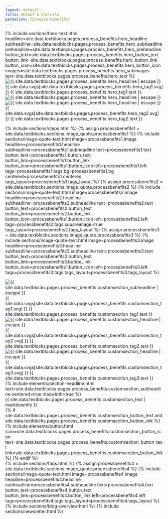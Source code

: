 ```yaml
---
layout: default
title: Ablauf & Vorteile
permalink: /process-benefits/
---
```



<div class="px-4 pt-32 lg:pt-44 pb-24">
  <div class="flex flex-col lg:flex-row items-center gap-8 max-w-7xl mx-auto h-full">
        <!-- Text Content -->
        {% include sections/hero-text.html 
          headline=site.data.textblocks.pages.process_benefits.hero_headline
          subheadline=site.data.textblocks.pages.process_benefits.hero_subheadline
          preheadline=site.data.textblocks.pages.process_benefits.hero_preheadline
          button_text=site.data.textblocks.pages.process_benefits.hero_button_text
          button_link=site.data.textblocks.pages.process_benefits.hero_button_link
          button_icon=site.data.textblocks.pages.process_benefits.hero_button_icon
          images=site.data.textblocks.pages.process_benefits.hero_subimages
          text=site.data.textblocks.pages.process_benefits.hero_text
          %}
        <!-- Image -->
        <div class="w-full md:w-1/2 flex justify-end relative items-center">
          <div class="flex-1 relative">
            <img src="{{ site.data.textblocks.pages.process_benefits.hero_image1 | relative_url }}" alt="{{ site.data.textblocks.pages.process_benefits.hero_headline | escape }}"
                class="max-h-128 object-contain w-full opacity-0 animate-fadein-400">
            <span
                    class="flex items-center px-4 py-2 rounded-full text-sm md:text-xl w-fit border-12 border-white {{ site.data.textblocks.pages.process_benefits.hero_tag1.color }} absolute -bottom-8 -right-1 opacity-0 animate-fadedown-800">
                        <span class="w-5 h-5 mr-2 inline-block align-middle {{ site.data.textblocks.pages.process_benefits.hero_tag1.svg_color }}">
                            {{ site.data.svgs[site.data.textblocks.pages.process_benefits.hero_tag1.svg] }}
                        </span>
                    <span>{{ site.data.textblocks.pages.process_benefits.hero_tag1.text }}</span>
                </span>
          </div>
          <div class="flex-1 relative">
            <img src="{{ site.data.textblocks.pages.process_benefits.hero_image2 | relative_url }}" alt="{{ site.data.textblocks.pages.process_benefits.hero_headline | escape }}"
              class="max-h-128 object-contain w-full  opacity-0 animate-fadein-500 pl-4 pb-5">
            <img src="{{ site.data.textblocks.pages.process_benefits.hero_image3 | relative_url }}" alt="{{ site.data.textblocks.pages.process_benefits.hero_headline | escape }}"
              class="max-h-128 object-contain w-full opacity-0 animate-fadein-600 pl-4">
              <span
                    class="flex items-center px-4 py-2 rounded-full text-sm md:text-xl w-fit border-12 border-white {{ site.data.textblocks.pages.process_benefits.hero_tag2.color }} absolute -bottom-8 -left-4 opacity-0 animate-fadein-800">
                        <span class="w-5 h-5 mr-2 inline-block align-middle {{ site.data.textblocks.pages.process_benefits.hero_tag2.svg_color }}">
                            {{ site.data.svgs[site.data.textblocks.pages.process_benefits.hero_tag2.svg] }}
                        </span>
                    <span>{{ site.data.textblocks.pages.process_benefits.hero_tag2.text }}</span>
                </span>
          </div>
        </div>
    </div>
  </div>

  {% include sections/steps.html %}
  {% assign processbenefits1 = site.data.textblocks.sections.image_quote.processbenefits1 %}
  {% include sections/image-quote-text.html
    image=processbenefits1.image
    headline=processbenefits1.headline
    subheadline=processbenefits1.subheadline
    text=processbenefits1.text
    button_text=processbenefits1.button_text
    button_link=processbenefits1.button_link
    button_icon=processbenefits1.button_icon
    left=processbenefits1.left
    tags=processbenefits1.tags
    bg=processbenefits1.bg
    centered=processbenefits1.centered
    tags_layout=processbenefits1.tags_layout
  %}
  {% assign processbenefits2 = site.data.textblocks.sections.image_quote.processbenefits2 %}
  {% include sections/image-quote-text.html
    image=processbenefits2.image
    headline=processbenefits2.headline
    subheadline=processbenefits2.subheadline
    text=processbenefits2.text
    button_text=processbenefits2.button_text
    button_link=processbenefits2.button_link
    button_icon=processbenefits1.button_icon
    left=processbenefits2.left
    tags=processbenefits2.tags
    squareimage=true
    tags_layout=processbenefits2.tags_layout
  %}
  {% assign processbenefits3 = site.data.textblocks.sections.image_quote.processbenefits3 %}
  {% include sections/image-quote-text.html
    image=processbenefits3.image
    headline=processbenefits3.headline
    subheadline=processbenefits3.subheadline
    text=processbenefits3.text
    button_text=processbenefits3.button_text
    button_link=processbenefits3.button_link
    button_icon=processbenefits1.button_icon
    left=processbenefits3.left
    tags=processbenefits3.tags
    tags_layout=processbenefits3.tags_layout
  %}
  <div class="px-4 min-h-screen h-full flex items-center pt-0 lg:pt-8 mb-12 lg:mb-0">
  <div class="flex flex-col-reverse lg:flex-row items-center gap-8 max-w-7xl mx-auto h-full w-full">
        <!-- Image -->
        <div class="w-full lg:w-1/2 flex justify-center relative items-center mb-12 lg:mb-0">
          <div class="relative flex-1 ">
            <img src="{{ site.data.textblocks.pages.process_benefits.customsection_image1 | relative_url }}" alt="{{ site.data.textblocks.pages.process_benefits.customsection_subheadline | escape }}"
                class="max-h-128 object-contain w-full">
                <div class="flex items-center text-sm md:text-xl w-fit absolute -bottom-8 left-1/2 -translate-x-1/2">
                      <span class="px-4 py-2 rounded-full border-12 border-white whitespace-nowrap {{ site.data.textblocks.pages.process_benefits.customsection_tag1.color }}
                          is-animated">
                          <span class="w-5 h-5 mr-2 inline-block align-middle {{ site.data.textblocks.pages.process_benefits.customsection_tag1.svg_color }}">
                              {{ site.data.svgs[site.data.textblocks.pages.process_benefits.customsection_tag1.svg] }}
                          </span>
                      <span>{{ site.data.textblocks.pages.process_benefits.customsection_tag1.text }}</span>
                  </span>
                </div>
          </div>
          <div class="flex-1 relative">
            <img src="{{ site.data.textblocks.pages.process_benefits.customsection_image2 | relative_url }}" alt="{{ site.data.textblocks.pages.process_benefits.customsection_headline | escape }}"
              class="max-h-128 object-contain w-full pl-4">
              <span
                    class="flex items-center px-4 py-2 rounded-full text-sm md:text-xl w-fit border-12 border-white {{ site.data.textblocks.pages.process_benefits.customsection_tag2.color }} absolute top-12 -left-16 is-animated">
                        <span class="w-5 h-5 mr-2 inline-block align-middle {{ site.data.textblocks.pages.process_benefits.customsection_tag2.svg_color }}">
                            {{ site.data.svgs[site.data.textblocks.pages.process_benefits.customsection_tag2.svg] }}
                        </span>
                    <span>{{ site.data.textblocks.pages.process_benefits.customsection_tag2.text }}</span>
                </span>
            <img src="{{ site.data.textblocks.pages.process_benefits.customsection_image3 | relative_url }}" alt="{{ site.data.textblocks.pages.process_benefits.customsection_headline | escape }}"
              class="max-h-128 object-contain w-full pl-4 pr-6">
              <span
                    class="flex items-center px-4 py-2 rounded-full text-sm md:text-xl w-fit border-12 border-white {{ site.data.textblocks.pages.process_benefits.customsection_tag3.color }} absolute -bottom-8 -right-4 is-animated">
                        <span class="w-5 h-5 mr-2 inline-block align-middle {{ site.data.textblocks.pages.process_benefits.customsection_tag3.svg_color }}">
                            {{ site.data.svgs[site.data.textblocks.pages.process_benefits.customsection_tag3.svg] }}
                        </span>
                    <span>{{ site.data.textblocks.pages.process_benefits.customsection_tag3.text }}</span>
                </span>
          </div>
        </div>
        <div class="w-full lg:w-1/2 flex flex-col items-start justify-center lg:pl-12">
            {% include elements/section-headline.html text=site.data.textblocks.pages.process_benefits.customsection_subheadline centered=true maxwidth=true %}
            <div class="mb-8 is-animated text-lg md:text-base max-w-md {% if include.centered %}mx-auto md:mx-0{% endif %}">
             {{ site.data.textblocks.pages.process_benefits.customsection_text | markdownify }}
            </div>
            {% if site.data.textblocks.pages.process_benefits.customsection_button_text and site.data.textblocks.pages.process_benefits.customsection_button_link %}
                {% include elements/button.html icon=site.data.textblocks.pages.process_benefits.customsection_button_icon text=site.data.textblocks.pages.process_benefits.customsection_button_text link=site.data.textblocks.pages.process_benefits.customsection_button_link %}
            {% endif %}
        </div>
    </div>
  </div>
  {% include sections/faqs.html %}
  {% assign processbenefits4 = site.data.textblocks.sections.image_quote.processbenefits4 %}
  {% include sections/image-quote-text.html
    image=processbenefits4.image
    headline=processbenefits4.headline
    subheadline=processbenefits4.subheadline
    text=processbenefits4.text
    button_text=processbenefits4.button_text
    button_link=processbenefits4.button_link
    left=processbenefits4.left
    tags=processbenefits4.tags
    tags_layout=processbenefits4.tags_layout
  %}
  {% include sections/blog-overview.html %}
  {% include sections/newsletter.html %}